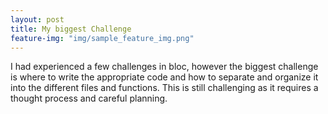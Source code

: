 ```yaml
---
layout: post
title: My biggest Challenge
feature-img: "img/sample_feature_img.png"
---
```

I had experienced a few challenges in bloc, however the biggest challenge is where to write the appropriate code and how to separate and organize it into the different files and functions. This is still challenging as it requires a thought process and careful planning.

